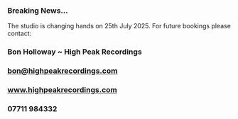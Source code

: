 ### Breaking News...

The studio is changing hands on 25th July 2025. For future bookings please contact:
    
### Bon Holloway ~ High Peak Recordings

### bon@highpeakrecordings.com

### www.highpeakrecordings.com

### 07711 984332

